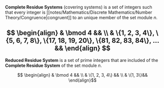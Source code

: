 **Complete Residue Systems** (covering systems) is a set of integers such that every integer is [[notes/Mathematics/Discrete Mathematics/Number Theory/Congruence|congruent]] to an unique member of the set module $n$.

$$
\begin{align}
& \bmod 4 && \\
& \{1, 2, 3, 4\}, \{5, 6, 7, 8\}, \{17, 18, 19, 20\}, \{81, 82, 83, 84\}, ... &&
\end{align}
$$
-----
**Reduced Residue System** is a set of prime integers that are included of the **Complete Residue System** of the set module $n$.

$$
\begin{align}
& \bmod 4 && \\
& \{1, 2, 3, 4\} && \\
& \{1, 3\}&&
\end{align}$$